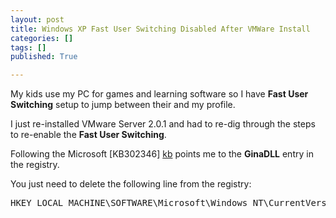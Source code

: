 ```yaml
---
layout: post
title: Windows XP Fast User Switching Disabled After VMWare Install
categories: []
tags: []
published: True

---
```


My kids use my PC for games and learning software so I have **Fast User Switching** setup to jump between their and my profile.

I just re-installed VMware Server 2.0.1 and had to re-dig through the steps to re-enable the **Fast User Switching**.

Following the Microsoft [KB302346] [kb] points me to the **GinaDLL** entry in the registry.

You just need to delete the following line from the registry:
<pre>
HKEY_LOCAL_MACHINE\SOFTWARE\Microsoft\Windows NT\CurrentVersion\Winlogon\GinaDLL
</pre>

[kb]: http://support.microsoft.com/kb/302346
